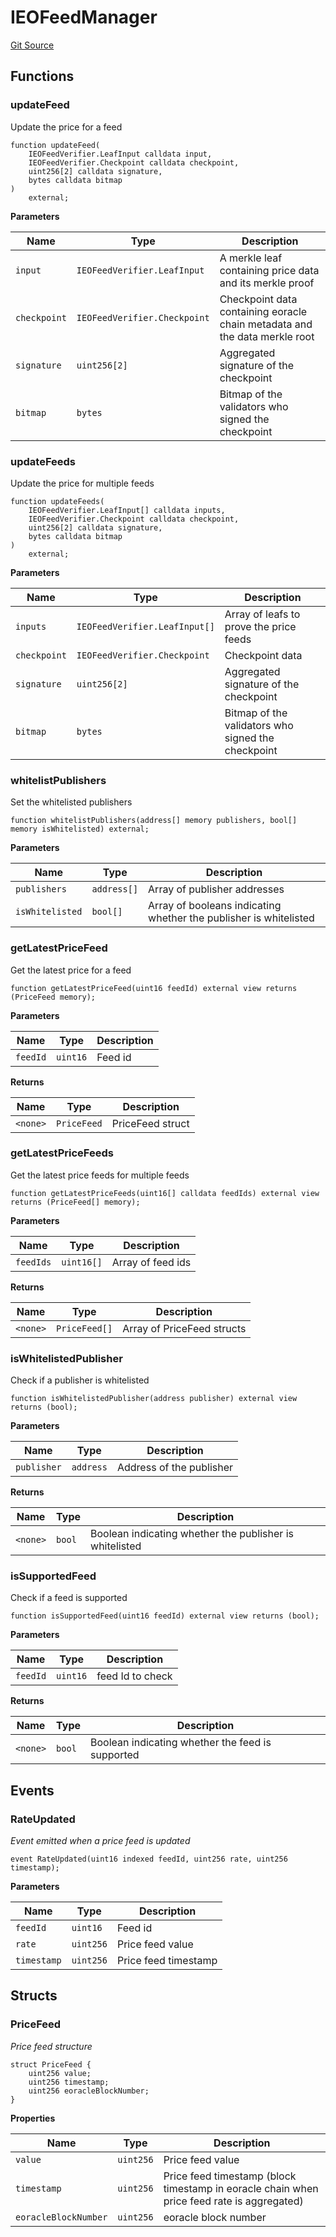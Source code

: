 # IEOFeedManager

[Git Source](https://github.com/Eoracle/target-contracts/blob/de89fc9e9bc7c046937883aa064d90812f1542cc/src/interfaces/IEOFeedManager.sol)

## Functions

### updateFeed

Update the price for a feed

```solidity
function updateFeed(
    IEOFeedVerifier.LeafInput calldata input,
    IEOFeedVerifier.Checkpoint calldata checkpoint,
    uint256[2] calldata signature,
    bytes calldata bitmap
)
    external;
```

**Parameters**

| Name         | Type                         | Description                                                                |
| ------------ | ---------------------------- | -------------------------------------------------------------------------- |
| `input`      | `IEOFeedVerifier.LeafInput`  | A merkle leaf containing price data and its merkle proof                   |
| `checkpoint` | `IEOFeedVerifier.Checkpoint` | Checkpoint data containing eoracle chain metadata and the data merkle root |
| `signature`  | `uint256[2]`                 | Aggregated signature of the checkpoint                                     |
| `bitmap`     | `bytes`                      | Bitmap of the validators who signed the checkpoint                         |

### updateFeeds

Update the price for multiple feeds

```solidity
function updateFeeds(
    IEOFeedVerifier.LeafInput[] calldata inputs,
    IEOFeedVerifier.Checkpoint calldata checkpoint,
    uint256[2] calldata signature,
    bytes calldata bitmap
)
    external;
```

**Parameters**

| Name         | Type                          | Description                                        |
| ------------ | ----------------------------- | -------------------------------------------------- |
| `inputs`     | `IEOFeedVerifier.LeafInput[]` | Array of leafs to prove the price feeds            |
| `checkpoint` | `IEOFeedVerifier.Checkpoint`  | Checkpoint data                                    |
| `signature`  | `uint256[2]`                  | Aggregated signature of the checkpoint             |
| `bitmap`     | `bytes`                       | Bitmap of the validators who signed the checkpoint |

### whitelistPublishers

Set the whitelisted publishers

```solidity
function whitelistPublishers(address[] memory publishers, bool[] memory isWhitelisted) external;
```

**Parameters**

| Name            | Type        | Description                                                       |
| --------------- | ----------- | ----------------------------------------------------------------- |
| `publishers`    | `address[]` | Array of publisher addresses                                      |
| `isWhitelisted` | `bool[]`    | Array of booleans indicating whether the publisher is whitelisted |

### getLatestPriceFeed

Get the latest price for a feed

```solidity
function getLatestPriceFeed(uint16 feedId) external view returns (PriceFeed memory);
```

**Parameters**

| Name     | Type     | Description |
| -------- | -------- | ----------- |
| `feedId` | `uint16` | Feed id     |

**Returns**

| Name     | Type        | Description      |
| -------- | ----------- | ---------------- |
| `<none>` | `PriceFeed` | PriceFeed struct |

### getLatestPriceFeeds

Get the latest price feeds for multiple feeds

```solidity
function getLatestPriceFeeds(uint16[] calldata feedIds) external view returns (PriceFeed[] memory);
```

**Parameters**

| Name      | Type       | Description       |
| --------- | ---------- | ----------------- |
| `feedIds` | `uint16[]` | Array of feed ids |

**Returns**

| Name     | Type          | Description                |
| -------- | ------------- | -------------------------- |
| `<none>` | `PriceFeed[]` | Array of PriceFeed structs |

### isWhitelistedPublisher

Check if a publisher is whitelisted

```solidity
function isWhitelistedPublisher(address publisher) external view returns (bool);
```

**Parameters**

| Name        | Type      | Description              |
| ----------- | --------- | ------------------------ |
| `publisher` | `address` | Address of the publisher |

**Returns**

| Name     | Type   | Description                                             |
| -------- | ------ | ------------------------------------------------------- |
| `<none>` | `bool` | Boolean indicating whether the publisher is whitelisted |

### isSupportedFeed

Check if a feed is supported

```solidity
function isSupportedFeed(uint16 feedId) external view returns (bool);
```

**Parameters**

| Name     | Type     | Description      |
| -------- | -------- | ---------------- |
| `feedId` | `uint16` | feed Id to check |

**Returns**

| Name     | Type   | Description                                      |
| -------- | ------ | ------------------------------------------------ |
| `<none>` | `bool` | Boolean indicating whether the feed is supported |

## Events

### RateUpdated

_Event emitted when a price feed is updated_

```solidity
event RateUpdated(uint16 indexed feedId, uint256 rate, uint256 timestamp);
```

**Parameters**

| Name        | Type      | Description          |
| ----------- | --------- | -------------------- |
| `feedId`    | `uint16`  | Feed id              |
| `rate`      | `uint256` | Price feed value     |
| `timestamp` | `uint256` | Price feed timestamp |

## Structs

### PriceFeed

_Price feed structure_

```solidity
struct PriceFeed {
    uint256 value;
    uint256 timestamp;
    uint256 eoracleBlockNumber;
}
```

**Properties**

| Name                 | Type      | Description                                                                                |
| -------------------- | --------- | ------------------------------------------------------------------------------------------ |
| `value`              | `uint256` | Price feed value                                                                           |
| `timestamp`          | `uint256` | Price feed timestamp (block timestamp in eoracle chain when price feed rate is aggregated) |
| `eoracleBlockNumber` | `uint256` | eoracle block number                                                                       |

